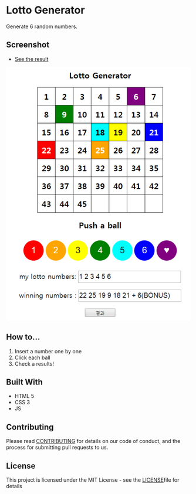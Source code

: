 # Lotto Generator

Generate 6 random numbers.

## Screenshot

- [See the result](https://y0ungchoi.github.io/js-example-LottoGenerator/lotto.html)

  
![real](.vs/result.PNG)

## How to...
1. Insert a number one by one
2. Click each ball
3. Check a results!  

## Built With
- HTML 5
- CSS 3
- JS


## Contributing

Please read [CONTRIBUTING](https://gist.github.com/y0ungchoi/be9662f632063012c84f394ab0ff423b) for details on our code of conduct, and the process for submitting pull requests to us.


## License

This project is licensed under the MIT License - see the [LICENSE](https://gist.github.com/y0ungchoi/22bbc7aa64f6c8ee33850ad88bafdfcf)file for details
